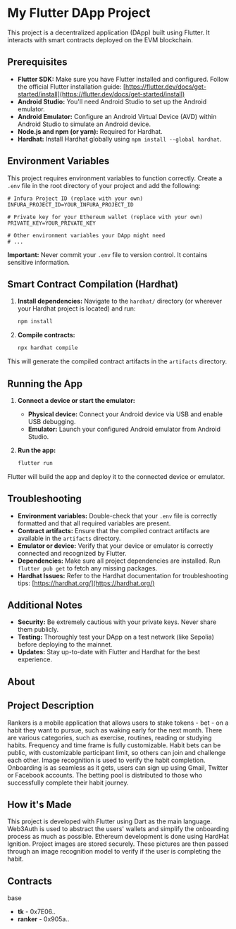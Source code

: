 # My Flutter DApp Project

This project is a decentralized application (DApp) built using Flutter. It interacts with smart contracts deployed on the EVM blockchain.

## Prerequisites

* **Flutter SDK:** Make sure you have Flutter installed and configured. Follow the official Flutter installation guide: [https://flutter.dev/docs/get-started/install](https://flutter.dev/docs/get-started/install)
* **Android Studio:** You'll need Android Studio to set up the Android emulator.
* **Android Emulator:** Configure an Android Virtual Device (AVD) within Android Studio to simulate an Android device.
* **Node.js and npm (or yarn):** Required for Hardhat.
* **Hardhat:** Install Hardhat globally using `npm install --global hardhat`.

## Environment Variables

This project requires environment variables to function correctly. Create a `.env` file in the root directory of your project and add the following:

```
# Infura Project ID (replace with your own)
INFURA_PROJECT_ID=YOUR_INFURA_PROJECT_ID

# Private key for your Ethereum wallet (replace with your own)
PRIVATE_KEY=YOUR_PRIVATE_KEY

# Other environment variables your DApp might need
# ...
```

**Important:** Never commit your `.env` file to version control. It contains sensitive information.


## Smart Contract Compilation (Hardhat)

1. **Install dependencies:** Navigate to the `hardhat/` directory (or wherever your Hardhat project is located) and run:
   ```bash
   npm install
   ```

2. **Compile contracts:**
   ```bash
   npx hardhat compile
   ```

This will generate the compiled contract artifacts in the `artifacts` directory.


## Running the App

1. **Connect a device or start the emulator:**
   * **Physical device:** Connect your Android device via USB and enable USB debugging.
   * **Emulator:** Launch your configured Android emulator from Android Studio.

2. **Run the app:**
   ```bash
   flutter run
   ```

Flutter will build the app and deploy it to the connected device or emulator.


## Troubleshooting

* **Environment variables:** Double-check that your `.env` file is correctly formatted and that all required variables are present.
* **Contract artifacts:** Ensure that the compiled contract artifacts are available in the `artifacts` directory.
* **Emulator or device:** Verify that your device or emulator is correctly connected and recognized by Flutter.
* **Dependencies:** Make sure all project dependencies are installed. Run `flutter pub get` to fetch any missing packages. 
* **Hardhat Issues:** Refer to the Hardhat documentation for troubleshooting tips: [https://hardhat.org/](https://hardhat.org/)


## Additional Notes

* **Security:**  Be extremely cautious with your private keys. Never share them publicly.
* **Testing:** Thoroughly test your DApp on a test network (like Sepolia) before deploying to the mainnet. 
* **Updates:** Stay up-to-date with Flutter and Hardhat for the best experience.

## About

## Project Description
Rankers is a mobile application that allows users to stake tokens - bet - on a habit they want to pursue, such as waking early for the next month. There are various categories, such as exercise, routines, reading or studying habits. Frequency and time frame is fully customizable. Habit bets can be public, with customizable participant limit, so others can join and challenge each other. Image recognition is used to verify the habit completion. Onboarding is as seamless as it gets, users can sign up using Gmail, Twitter or Facebook accounts. The betting pool is distributed to those who successfully complete their habit journey.

## How it's Made
This project is developed with Flutter using Dart as the main language. Web3Auth is used to abstract the users' wallets and simplify the onboarding process as much as possible. Ethereum development is done using HardHat Ignition. Project images are stored securely. These pictures are then passed through an image recognition model to verify if the user is completing the habit.

## Contracts

base
* **tk** - 0x7E06..
* **ranker** - 0x905a..
